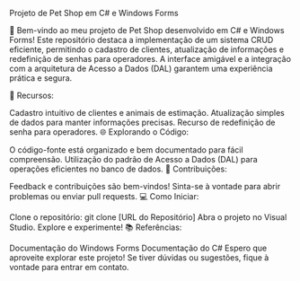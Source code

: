 Projeto de Pet Shop em C# e Windows Forms

🐾 Bem-vindo ao meu projeto de Pet Shop desenvolvido em C# e Windows Forms! Este repositório destaca a implementação de um sistema CRUD eficiente, permitindo o cadastro de clientes, atualização de informações e redefinição de senhas para operadores. A interface amigável e a integração com a arquitetura de Acesso a Dados (DAL) garantem uma experiência prática e segura.

🚀 Recursos:

Cadastro intuitivo de clientes e animais de estimação.
Atualização simples de dados para manter informações precisas.
Recurso de redefinição de senha para operadores.
🌐 Explorando o Código:

O código-fonte está organizado e bem documentado para fácil compreensão.
Utilização do padrão de Acesso a Dados (DAL) para operações eficientes no banco de dados.
🤝 Contribuições:

Feedback e contribuições são bem-vindos! Sinta-se à vontade para abrir problemas ou enviar pull requests.
💻 Como Iniciar:

Clone o repositório: git clone [URL do Repositório]
Abra o projeto no Visual Studio.
Explore e experimente!
📚 Referências:

Documentação do Windows Forms
Documentação do C#
Espero que aproveite explorar este projeto! Se tiver dúvidas ou sugestões, fique à vontade para entrar em contato.
